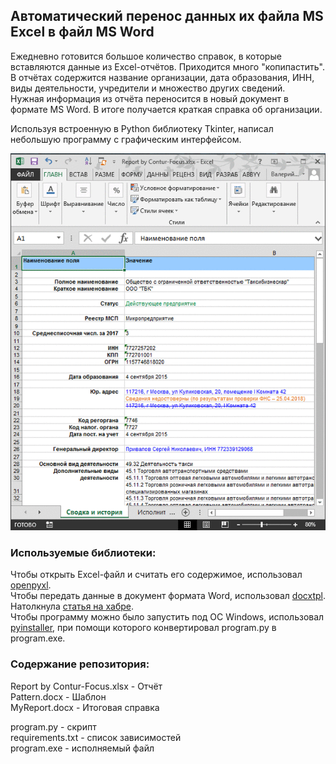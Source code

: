## Автоматический перенос данных их файла MS Excel в файл MS Word
Ежедневно готовится большое количество справок, в которые вставляются данные из Excel-отчётов. Приходится много "копипастить".
В отчётах содержится название организации, дата образования, ИНН, виды деятельности, учредители и множество других сведений.  
Нужная информация из отчёта переносится в новый документ в формате MS Word. В итоге получается краткая справка об организации.  

Используя встроенную в Python библиотеку Tkinter, написал небольшую программу с графическим интерфейсом.
<p align="center">
<img src="https://github.com/valerymamontov/screenshots/blob/master/tkinter.gif">
</p>

### Используемые библиотеки:

Чтобы открыть Excel-файл и считать его содержимое, использовал [openpyxl][1].  
Чтобы передать данные в документ формата Word, использовал [docxtpl][2]. Натолкнула [статья на хабре][3].  
Чтобы программу можно было запустить под ОС Windows, использовал [pyinstaller][4], при помощи которого конвертировал program.py в program.exe.  

### Содержание репозитория:

Report by Contur-Focus.xlsx - Отчёт  
Pattern.docx - Шаблон  
MyReport.docx - Итоговая справка  


program.py - скрипт  
requirements.txt - список зависимостей  
program.exe - исполняемый файл

[1]: https://openpyxl.readthedocs.io/en/stable/
[2]: https://docxtpl.readthedocs.io/en/latest/
[3]: https://habr.com/ru/post/456534/
[4]: https://pypi.org/project/PyInstaller/
